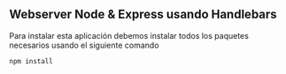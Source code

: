 ## Webserver Node & Express usando Handlebars

Para instalar esta aplicación debemos instalar todos los paquetes necesarios usando el siguiente comando

```
npm install
```
